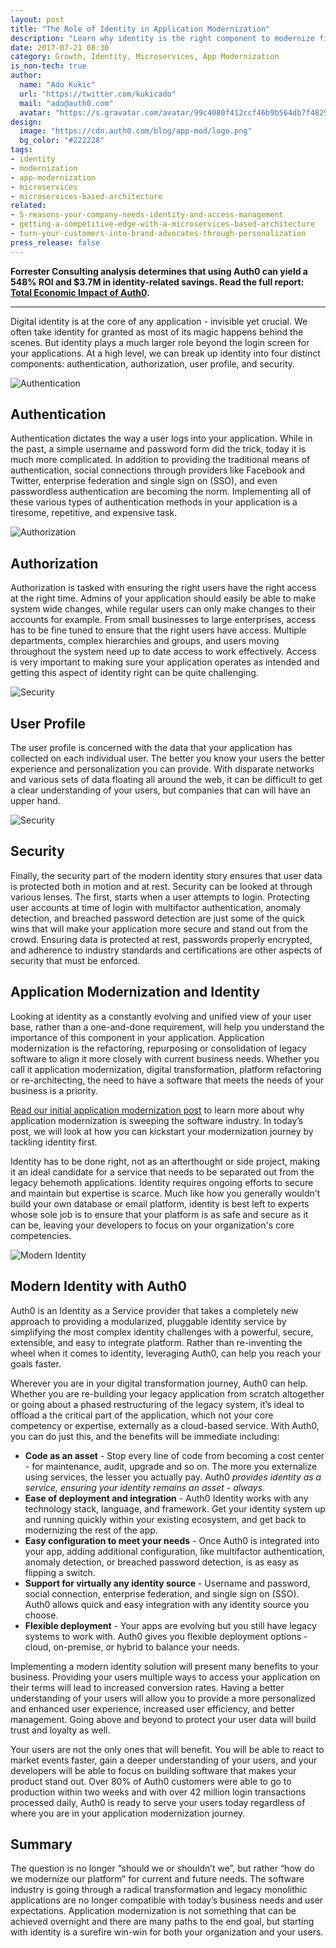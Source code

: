 ```yaml
---
layout: post
title: "The Role of Identity in Application Modernization"
description: "Learn why identity is the right component to modernize first in your digital transformation journey."
date: 2017-07-21 08:30
category: Growth, Identity, Microservices, App Modernization
is_non-tech: true
author:
  name: "Ado Kukic"
  url: "https://twitter.com/kukicado"
  mail: "ado@auth0.com"
  avatar: "https://s.gravatar.com/avatar/99c4080f412ccf46b9b564db7f482907?s=200"
design:
  image: "https://cdn.auth0.com/blog/app-mod/logo.png"
  bg_color: "#222228"
tags:
- identity
- modernization
- app-modernization
- microservices
- microservices-based-architecture
related:
- 5-reasons-your-company-needs-identity-and-access-management
- getting-a-competitive-edge-with-a-microservices-based-architecture
- turn-your-customers-into-brand-advocates-through-personalization
press_release: false
---
```


<div class="alert alert-info alert-icon">
  <i class="icon-budicon-500"></i>
  <strong>Forrester Consulting analysis determines that using Auth0 can yield a 548% ROI and $3.7M in identity-related savings. Read the full report: <a href="https://resources.auth0.com/forrester-tei-research-case-study/">Total Economic Impact of Auth0</a>.</strong>
</div>

---

Digital identity is at the core of any application - invisible yet crucial. We often take identity for granted as most of its magic happens behind the scenes. But identity plays a much larger role beyond the login screen for your applications. At a high level, we can break up identity into four distinct components: authentication, authorization, user profile, and security.

![Authentication](https://cdn.auth0.com/blog/app-mod/authentication.png)

## Authentication

Authentication dictates the way a user logs into your application. While in the past, a simple username and password form did the trick, today it is much more complicated. In addition to providing the traditional means of authentication, social connections through providers like Facebook and Twitter, enterprise federation and single sign on (SSO), and even passwordless authentication are becoming the norm. Implementing all of these various types of authentication methods in your application is a tiresome, repetitive, and expensive task.

![Authorization](https://cdn.auth0.com/blog/app-mod/authorization.png)

## Authorization

Authorization is tasked with ensuring the right users have the right access at the right time. Admins of your application should easily be able to make system wide changes, while regular users can only make changes to their accounts for example. From small businesses to large enterprises, access has to be fine tuned to ensure that the right users have access. Multiple departments, complex hierarchies and groups, and users moving throughout the system need up to date access to work effectively. Access is very important to making sure your application operates as intended and getting this aspect of identity right can be quite challenging.

![Security](https://cdn.auth0.com/blog/app-mod/user-profile.png)

## User Profile
The user profile is concerned with the data that your application has collected on each individual user. The better you know your users the better experience and personalization you can provide. With disparate networks and various sets of data floating all around the web, it can be difficult to get a clear understanding of your users, but companies that can will have an upper hand.

![Security](https://cdn.auth0.com/blog/app-mod/security.png)

## Security

Finally, the security part of the modern identity story ensures that user data is protected both in motion and at rest. Security can be looked at through various lenses. The first, starts when a user attempts to login. Protecting user accounts at time of login with multifactor authentication, anomaly detection, and breached password detection are just some of the quick wins that will make your application more secure and stand out from the crowd. Ensuring data is protected at rest, passwords properly encrypted, and adherence to industry standards and certifications are other aspects of security that must be enforced.

## Application Modernization and Identity

Looking at identity as a constantly evolving and unified view of your user base, rather than a one-and-done requirement, will help you understand the importance of this component in your application. Application modernization is the refactoring, repurposing or consolidation of legacy software to align it more closely with current business needs. Whether you call it application modernization, digital transformation, platform refactoring or re-architecting, the need to have a software that meets the needs of your business is a priority. 

[Read our initial application modernization post](https://auth0.com/blog/getting-a-competitive-edge-with-a-microservices-based-architecture/) to learn more about why application modernization is sweeping the software industry. In today’s post, we will look at how you can kickstart your modernization journey by tackling identity first.

Identity has to be done right, not as an afterthought or side project, making it an ideal candidate for a service that needs to be separated out from the legacy behemoth applications. Identity requires ongoing efforts to secure and maintain but expertise is scarce. Much like how you generally wouldn’t build your own database or email platform, identity is best left to experts whose sole job is to ensure that your platform is as safe and secure as it can be, leaving your developers to focus on your organization's core competencies.

![Modern Identity](https://cdn.auth0.com/blog/app-mod/auth0-identity.png)

## Modern Identity with Auth0

Auth0 is an Identity as a Service provider that takes a completely new approach to providing a modularized, pluggable identity service by simplifying the most complex identity challenges with a powerful, secure, extensible, and easy to integrate platform. Rather than re-inventing the wheel when it comes to identity, leveraging Auth0, can help you reach your goals faster.

Wherever you are in your digital transformation journey, Auth0 can help. Whether you are re-building your legacy application from scratch altogether or going about a phased restructuring of the legacy system, it’s ideal to offload a the critical part of the application, which not your core competency or expertise, externally as a cloud-based service. With Auth0, you can do just this, and the benefits will be immediate including:

* **Code as an asset** - Stop every line of code from becoming a cost center - for maintenance, audit, upgrade and so on. The more you externalize using services, the lesser you actually pay. Auth0 _provides identity as a service, ensuring your identity remains an asset - always_.
* **Ease of deployment and integration** - Auth0 Identity works with any technology stack, language, and framework. Get your identity system up and running quickly within your existing ecosystem, and get back to modernizing the rest of the app.
* **Easy configuration to meet your needs** - Once Auth0 is integrated into your app, adding additional configuration, like multifactor authentication, anomaly detection, or breached password detection, is as easy as flipping a switch.
* **Support for virtually any identity source** - Username and password, social connection, enterprise federation, and single sign on (SSO). Auth0 allows quick and easy integration with any identity source you choose.
* **Flexible deployment** - Your apps are evolving but you still have legacy systems to work with. Auth0 gives you flexible deployment options - cloud, on-premise, or hybrid to balance your needs.

Implementing a modern identity solution will present many benefits to your business. Providing your users multiple ways to access your application on their terms will lead to increased conversion rates. Having a better understanding of your users will allow you to provide a more personalized and enhanced user experience, increased user efficiency, and better management. Going above and beyond to protect your user data will build trust and loyalty as well.

Your users are not the only ones that will benefit. You will be able to react to market events faster, gain a deeper understanding of your users, and your developers will be able to focus on building software that makes your product stand out. Over 80% of Auth0 customers were able to go to production within two weeks and with over 42 million login transactions processed daily, Auth0 is ready to serve your users today regardless of where you are in your application modernization journey.

## Summary

The question is no longer “should we or shouldn’t we”, but rather “how do we modernize our platform” for current and future needs. The software industry is going through a radical transformation and legacy monolithic applications are no longer compatible with today’s business needs and user expectations. Application modernization is not something that can be achieved overnight and there are many paths to the end goal, but starting with identity is a surefire win-win for both your organization and your users.
